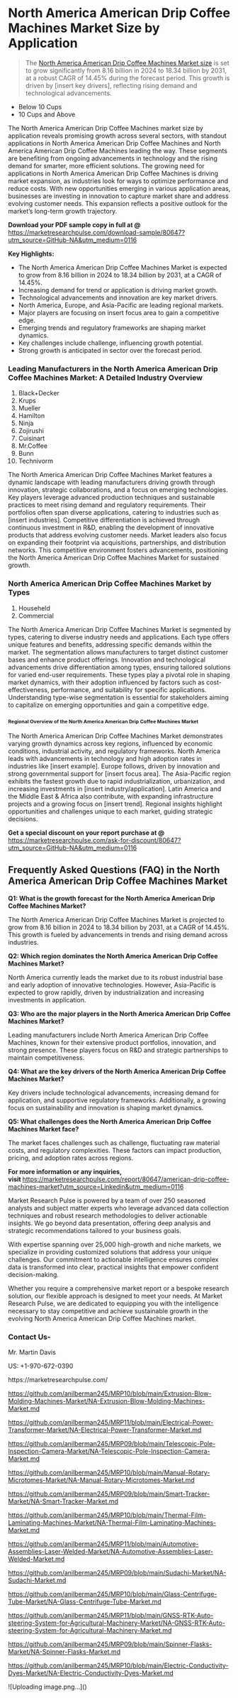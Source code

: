 <h1>North America American Drip Coffee Machines Market&nbsp;Size by Application</h1><blockquote><p>The <a href="https://marketresearchpulse.com/download-sample/80647?utm_source=GitHub-NA&amp;utm_medium=0116">North America American Drip Coffee Machines Market size</a> is set to grow significantly from 8.16 billion in 2024 to 18.34 billion by 2031, at a robust CAGR of 14.45% during the forecast period. This growth is driven by [insert key drivers], reflecting rising demand and technological advancements.</p></blockquote><ul><li>Below 10 Cups<li> 10 Cups and Above</li></ul><p>The North America American Drip Coffee Machines market size by application reveals promising growth across several sectors, with standout applications in North America American Drip Coffee Machines and North America American Drip Coffee Machines leading the way. These segments are benefiting from ongoing advancements in technology and the rising demand for smarter, more efficient solutions. The growing need for applications in North America American Drip Coffee Machines is driving market expansion, as industries look for ways to optimize performance and reduce costs. With new opportunities emerging in various application areas, businesses are investing in innovation to capture market share and address evolving customer needs. This expansion reflects a positive outlook for the market’s long-term growth trajectory.</p><p><strong>Download your PDF sample copy in full at @ </strong><a href="https://marketresearchpulse.com/download-sample/80647?utm_source=GitHub-NA&amp;utm_medium=0116">https://marketresearchpulse.com/download-sample/80647?utm_source=GitHub-NA&amp;utm_medium=0116</a></p><p><strong>Key Highlights: </strong></p><ul><li>The North America American Drip Coffee Machines Market is expected to grow from 8.16 billion in 2024 to 18.34 billion by 2031, at a CAGR of 14.45%.</li><li>Increasing demand for trend or application is driving market growth.</li><li>Technological advancements and innovation are key market drivers.</li><li>North America, Europe, and Asia-Pacific are leading regional markets.</li><li>Major players are focusing on insert focus area to gain a competitive edge.</li><li>Emerging trends and regulatory frameworks are shaping market dynamics.</li><li>Key challenges include challenge, influencing growth potential.</li><li>Strong growth is anticipated in sector over the forecast period.</li></ul><h3>Leading Manufacturers in the North America American Drip Coffee Machines Market: A Detailed Industry Overview</h3><ol><li>Black+Decker</li><li>Krups</li><li>Mueller</li><li>Hamilton</li><li>Ninja</li><li>Zojirushi</li><li>Cuisinart</li><li>Mr.Coffee</li><li>Bunn</li><li>Technivorm</li></ol><div class="flex max-w-full flex-col flex-grow"><div class="min-h-8 text-message flex w-full flex-col items-end gap-2 whitespace-normal break-words [.text-message+&amp;]:mt-5" dir="auto" data-message-author-role="assistant" data-message-id="fd8432e4-4910-450d-b182-61b7bfb0a01f" data-message-model-slug="gpt-4o"><div class="flex w-full flex-col gap-1 empty:hidden first:pt-[3px]"><div class="markdown prose w-full break-words dark:prose-invert light"><p>The North America American Drip Coffee Machines Market features a dynamic landscape with leading manufacturers driving growth through innovation, strategic collaborations, and a focus on emerging technologies. Key players leverage advanced production techniques and sustainable practices to meet rising demand and regulatory requirements. Their portfolios often span diverse applications, catering to industries such as [insert industries]. Competitive differentiation is achieved through continuous investment in R&amp;D, enabling the development of innovative products that address evolving customer needs. Market leaders also focus on expanding their footprint via acquisitions, partnerships, and distribution networks. This competitive environment fosters advancements, positioning the North America American Drip Coffee Machines Market for sustained growth.</p></div></div></div></div><h3>North America American Drip Coffee Machines Market by Types</h3><ol><li>Househeld<li> Commercial</li></ol><div class="flex max-w-full flex-col flex-grow"><div class="min-h-8 text-message flex w-full flex-col items-end gap-2 whitespace-normal break-words [.text-message+&amp;]:mt-5" dir="auto" data-message-author-role="assistant" data-message-id="084470be-0bb7-4664-bddf-5156b4f41249" data-message-model-slug="gpt-4o-mini"><div class="flex w-full flex-col gap-1 empty:hidden first:pt-[3px]"><div class="markdown prose w-full break-words dark:prose-invert light"><p>The North America American Drip Coffee Machines Market is segmented by types, catering to diverse industry needs and applications. Each type offers unique features and benefits, addressing specific demands within the market. The segmentation allows manufacturers to target distinct customer bases and enhance product offerings. Innovation and technological advancements drive differentiation among types, ensuring tailored solutions for varied end-user requirements. These types play a pivotal role in shaping market dynamics, with their adoption influenced by factors such as cost-effectiveness, performance, and suitability for specific applications. Understanding type-wise segmentation is essential for stakeholders aiming to capitalize on emerging opportunities and gain a competitive edge.</p></div></div></div></div><h3><span style="font-size: 11px;">Regional Overview of the North America American Drip Coffee Machines Market</span></h3><div class="flex max-w-full flex-col flex-grow"><div class="min-h-8 text-message flex w-full flex-col items-end gap-2 whitespace-normal break-words [.text-message+&amp;]:mt-5" dir="auto" data-message-author-role="assistant" data-message-id="e9038762-ce64-4e30-91c9-9bd413514231" data-message-model-slug="gpt-4o-mini"><div class="flex w-full flex-col gap-1 empty:hidden first:pt-[3px]"><div class="markdown prose w-full break-words dark:prose-invert light"><p>The North America American Drip Coffee Machines Market demonstrates varying growth dynamics across key regions, influenced by economic conditions, industrial activity, and regulatory frameworks. North America leads with advancements in technology and high adoption rates in industries like [insert example]. Europe follows, driven by innovation and strong governmental support for [insert focus area]. The Asia-Pacific region exhibits the fastest growth due to rapid industrialization, urbanization, and increasing investments in [insert industry/application]. Latin America and the Middle East &amp; Africa also contribute, with expanding infrastructure projects and a growing focus on [insert trend]. Regional insights highlight opportunities and challenges unique to each market, guiding strategic decisions.</p></div></div></div></div><p><strong>Get a special discount on your report purchase at @ </strong><a href="https://marketresearchpulse.com/ask-for-discount/80647?utm_source=GitHub-NA&amp;utm_medium=0116">https://marketresearchpulse.com/ask-for-discount/80647?utm_source=GitHub-NA&amp;utm_medium=0116</a></p><h2>Frequently Asked Questions (FAQ) in the North America American Drip Coffee Machines Market</h2><p><strong>Q1: What is the growth forecast for the North America American Drip Coffee Machines Market?</strong></p><p>The North America American Drip Coffee Machines Market is projected to grow from 8.16 billion in 2024 to 18.34 billion by 2031, at a CAGR of 14.45%. This growth is fueled by advancements in trends and rising demand across industries.</p><p><strong>Q2: Which region dominates the North America American Drip Coffee Machines Market?</strong></p><p>North America currently leads the market due to its robust industrial base and early adoption of innovative technologies. However, Asia-Pacific is expected to grow rapidly, driven by industrialization and increasing investments in application.</p><p><strong>Q3: Who are the major players in the North America American Drip Coffee Machines Market?</strong></p><p>Leading manufacturers include North America American Drip Coffee Machines, known for their extensive product portfolios, innovation, and strong presence. These players focus on R&amp;D and strategic partnerships to maintain competitiveness.</p><p><strong>Q4: What are the key drivers of the North America American Drip Coffee Machines Market?</strong></p><p>Key drivers include technological advancements, increasing demand for application, and supportive regulatory frameworks. Additionally, a growing focus on sustainability and innovation is shaping market dynamics.</p><p><strong>Q5: What challenges does the North America American Drip Coffee Machines Market face?</strong></p><p>The market faces challenges such as challenge, fluctuating raw material costs, and regulatory complexities. These factors can impact production, pricing, and adoption rates across regions.</p><p><strong>For more information or any inquiries, visit&nbsp;</strong><a href="https://marketresearchpulse.com/report/80647/american-drip-coffee-machines-market?utm_source=Linkedin&utm_medium=0116">https://marketresearchpulse.com/report/80647/american-drip-coffee-machines-market?utm_source=Linkedin&utm_medium=0116</a></p><p>Market Research Pulse is powered by a team of over 250 seasoned analysts and subject matter experts who leverage advanced data collection techniques and robust research methodologies to deliver actionable insights. We go beyond data presentation, offering deep analysis and strategic recommendations tailored to your business goals.</p><p>With expertise spanning over 25,000 high-growth and niche markets, we specialize in providing customized solutions that address your unique challenges. Our commitment to actionable intelligence ensures complex data is transformed into clear, practical insights that empower confident decision-making.</p><p>Whether you require a comprehensive market report or a bespoke research solution, our flexible approach is designed to meet your needs. At Market Research Pulse, we are dedicated to equipping you with the intelligence necessary to stay competitive and achieve sustainable growth in the evolving North America American Drip Coffee Machines market.</p><h3><strong>Contact Us-</strong></h3><p>Mr. Martin Davis</p><p>US: +1-970-672-0390</p><p>https://marketresearchpulse.com/</p><p><a href="https://github.com/anilberman245/MRP10/blob/main/Extrusion-Blow-Molding-Machines-Market/NA-Extrusion-Blow-Molding-Machines-Market.md">https://github.com/anilberman245/MRP10/blob/main/Extrusion-Blow-Molding-Machines-Market/NA-Extrusion-Blow-Molding-Machines-Market.md</a></p><p><a href="https://github.com/anilberman245/MRP11/blob/main/Electrical-Power-Transformer-Market/NA-Electrical-Power-Transformer-Market.md">https://github.com/anilberman245/MRP11/blob/main/Electrical-Power-Transformer-Market/NA-Electrical-Power-Transformer-Market.md</a></p><p><a href="https://github.com/anilberman245/MRP09/blob/main/Telescopic-Pole-Inspection-Camera-Market/NA-Telescopic-Pole-Inspection-Camera-Market.md">https://github.com/anilberman245/MRP09/blob/main/Telescopic-Pole-Inspection-Camera-Market/NA-Telescopic-Pole-Inspection-Camera-Market.md</a></p><p><a href="https://github.com/anilberman245/MRP10/blob/main/Manual-Rotary-Microtomes-Market/NA-Manual-Rotary-Microtomes-Market.md">https://github.com/anilberman245/MRP10/blob/main/Manual-Rotary-Microtomes-Market/NA-Manual-Rotary-Microtomes-Market.md</a></p><p><a href="https://github.com/anilberman245/MRP09/blob/main/Smart-Tracker-Market/NA-Smart-Tracker-Market.md">https://github.com/anilberman245/MRP09/blob/main/Smart-Tracker-Market/NA-Smart-Tracker-Market.md</a></p><p><a href="https://github.com/anilberman245/MRP10/blob/main/Thermal-Film-Laminating-Machines-Market/NA-Thermal-Film-Laminating-Machines-Market.md">https://github.com/anilberman245/MRP10/blob/main/Thermal-Film-Laminating-Machines-Market/NA-Thermal-Film-Laminating-Machines-Market.md</a></p><p><a href="https://github.com/anilberman245/MRP11/blob/main/Automotive-Assemblies-Laser-Welded-Market/NA-Automotive-Assemblies-Laser-Welded-Market.md">https://github.com/anilberman245/MRP11/blob/main/Automotive-Assemblies-Laser-Welded-Market/NA-Automotive-Assemblies-Laser-Welded-Market.md</a></p><p><a href="https://github.com/anilberman245/MRP09/blob/main/Sudachi-Market/NA-Sudachi-Market.md">https://github.com/anilberman245/MRP09/blob/main/Sudachi-Market/NA-Sudachi-Market.md</a></p><p><a href="https://github.com/anilberman245/MRP10/blob/main/Glass-Centrifuge-Tube-Market/NA-Glass-Centrifuge-Tube-Market.md">https://github.com/anilberman245/MRP10/blob/main/Glass-Centrifuge-Tube-Market/NA-Glass-Centrifuge-Tube-Market.md</a></p><p><a href="https://github.com/anilberman245/MRP11/blob/main/GNSS-RTK-Auto-steering-System-for-Agricultural-Machinery-Market/NA-GNSS-RTK-Auto-steering-System-for-Agricultural-Machinery-Market.md">https://github.com/anilberman245/MRP11/blob/main/GNSS-RTK-Auto-steering-System-for-Agricultural-Machinery-Market/NA-GNSS-RTK-Auto-steering-System-for-Agricultural-Machinery-Market.md</a></p><p><a href="https://github.com/anilberman245/MRP09/blob/main/Spinner-Flasks-Market/NA-Spinner-Flasks-Market.md">https://github.com/anilberman245/MRP09/blob/main/Spinner-Flasks-Market/NA-Spinner-Flasks-Market.md</a></p><p><a href="https://github.com/anilberman245/MRP10/blob/main/Electric-Conductivity-Dyes-Market/NA-Electric-Conductivity-Dyes-Market.md">https://github.com/anilberman245/MRP10/blob/main/Electric-Conductivity-Dyes-Market/NA-Electric-Conductivity-Dyes-Market.md</a></p>
![Uploading image.png…]()
